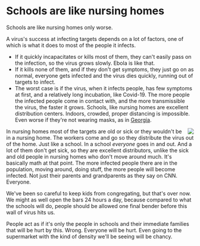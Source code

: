 # Schools are like nursing homes
Schools are like nursing homes only worse. 

A virus's success at infecting targets depends on a lot of factors, one of which is what it does to most of the people it infects. 
* If it quickly incapacitates or kills most of them, they can't easily pass on the infection, so the virus grows slowly. Ebola is like that. 
* If it kills none of them, and if they don't get symptoms, they just go on as normal, everyone gets infected and the virus dies quickly, running out of targets to infect. 
* The worst case is if the virus, when it infects people, has few symptoms at first, and a relatively long incubation, like Covid-19. The more people the infected people come in contact with, and the more transmissible the virus, the faster it grows. Schools, like nursing homes are excellent distribution centers. Indoors, crowded, proper distancing is impossible. Even worse if they're not wearing masks, as in <a href="https://www.cnn.com/2020/08/07/us/georgia-teen-photo-crowded-school-hallway-trnd/">Georgia</a>.  

<img src="http://scripting.com/images/2020/08/07/tangerineChair.png" border="0" align="right">In nursing homes most of the targets are old or sick or they wouldn't be in a nursing home. The workers come and go so they distribute the virus out of the home. Just like a school. In a school <i>everyone</i> goes in and out. And a lot of them don't get sick, so they are excellent distributors, unlike the sick and old people in nursing homes who don't move around much. It's basically math at that point. The more infected people there are in the population, moving around, doing stuff, the more people will become infected. Not just their parents and grandparents as they say on CNN. Everyone. 

We've been so careful to keep kids from congregating, but that's over now. We might as well open the bars 24 hours a day, because compared to what the schools will do, people should be allowed one final bender before this wall of virus hits us. 

People act as if it's only the people in schools and their immediate families that will be hurt by this. Wrong. Everyone will be hurt. Even going to the supermarket with the kind of density we'll be seeing will be chancy. 

